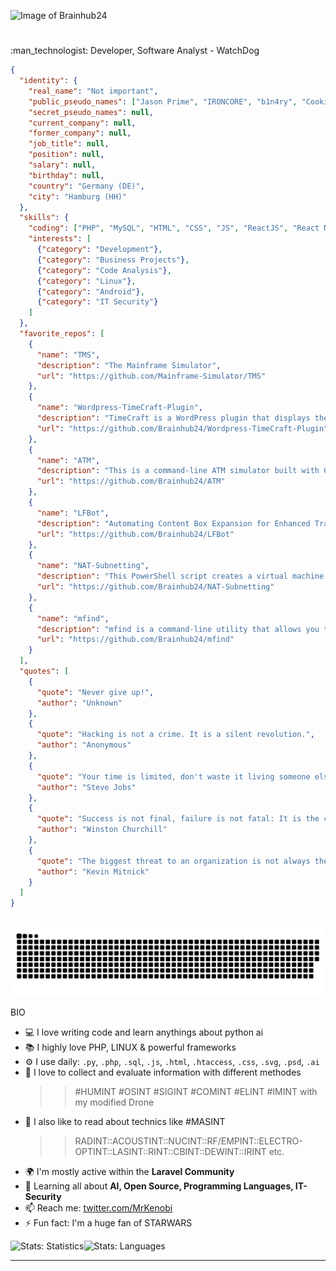 <!--# Pro-Github<img align="right" src="https://visitor-badge.laobi.icu/badge?page_id=Brainhub24">
A professionell Profile for your Github-Account | [Download](https://github.com/Brainhub24/Brainhub24/archive/refs/heads/main.zip) .zip File and create your own cool Github-Page-->
![Image of Brainhub24](https://github.com/Brainhub24/Pro-Github/blob/main/assets/header/Brainhub24_banner-d14b675c7038cbfaa61e49517fb3611c.png)
<!---<h3 align="left">Languages and Tools:</h3>
<a href="https://html.spec.whatwg.org/" target="_blank" rel="noreferrer"> <img src="https://raw.githubusercontent.com/devicons/devicon/master/icons/html5/html5-original.svg" alt="htm5" width="40" height="40"/> </a>
<a href="https://www.w3.org/Style/CSS/" target="_blank" rel="noreferrer"> <img src="" alt="css" width="40" height="40"/> </a>
<a href="https://brendaneich.com/" target="_blank" rel="noreferrer"> <img src="https://cdn.jsdelivr.net/gh/devicons/devicon/icons/javascript/javascript-original.svg" alt="javascript" width="40" height="40"/> </a>
<a href="https://www.php.net" target="_blank" rel="noreferrer"> <img src="https://raw.githubusercontent.com/devicons/devicon/master/icons/php/php-original.svg" alt="php" width="40" height="40"/> </a>
--->

          
<!---# Thanks to all Sponsors and Supporters<br>

Your support would be invaluable for me to continue my ongoing and especially independent project developments.<br>
<br>
A small donation for a coffee or gladly more would already be very helpful.<br>
Ex: server rentals, monthly costs for domains, licenses etc.<br>
<br>
As a thank you I would return the favor with an IT service from my side. Let's talk about what you need!<br>
Ex: A business website, app, logo - whatever!<br>
<br>
Donations of $5 or more = A sponsor premium account on my project pages.<br>
Donations from 25$ = Print media development (Logo, Flyer, Banner - also animated!)<br>
Donations from 50$ = Web media development (WP plugins, website design etc.)<br>
Donations from 100$ = 10 free domain registrations including ssl certificate and hosting + premium webservice tools (Insights, SEO, URL-Shortening, Encryption Service etc.)<br>
Donations from 250$ = You will get your own server (Debian, Ubuntu, Centos or what ever) #woohaa!<br>
Donations from 500$ = CORPORATE DESIGN | Business Agency Website<br>
Donations from 1000$ = Let's talk!<br>
- [Buy me a coffee or something, please.](https://us24.net/pp@nc)
--->
# 
<p style="text-align:left;">:man_technologist: Developer, Software Analyst - WatchDog</p>

```json
{
  "identity": {
    "real_name": "Not important",
    "public_pseudo_names": ["Jason Prime", "IRONCORE", "b1n4ry", "Cookie Smith", "bL0oDG0D", "R3L3453R", "MrKenobi", "V"],
    "secret_pseudo_names": null,
    "current_company": null,
    "former_company": null,
    "job_title": null,
    "position": null,
    "salary": null,
    "birthday": null,
    "country": "Germany (DE)",
    "city": "Hamburg (HH)"
  },
  "skills": {
    "coding": ["PHP", "MySQL", "HTML", "CSS", "JS", "ReactJS", "React Native", "jQuery", "Bash", "IT Security", "Linux", "Penetration Testing", "Firewall Management"],
    "interests": [
      {"category": "Development"},
      {"category": "Business Projects"},
      {"category": "Code Analysis"},
      {"category": "Linux"},
      {"category": "Android"},
      {"category": "IT Security"}
    ]
  },
  "favorite_repos": [
    {
      "name": "TMS",
      "description": "The Mainframe Simulator",
      "url": "https://github.com/Mainframe-Simulator/TMS"
    },
    {
      "name": "Wordpress-TimeCraft-Plugin",
      "description": "TimeCraft is a WordPress plugin that displays the current date and time on your dashboard with real-time updates using AJAX. Stay informed and add a touch of professionalism to your workspace.",
      "url": "https://github.com/Brainhub24/Wordpress-TimeCraft-Plugin"
    },
    {
      "name": "ATM",
      "description": "This is a command-line ATM simulator built with C++. It allows users to perform basic banking transactions such as deposit, withdraw, check balance, and make payments to other banks.",
      "url": "https://github.com/Brainhub24/ATM"
    },
    {
      "name": "LFBot",
      "description": "Automating Content Box Expansion for Enhanced Training Efficiency at The Linux Foundation. Simplify the process, save time.",
      "url": "https://github.com/Brainhub24/LFBot"
    },
    {
      "name": "NAT-Subnetting",
      "description": "This PowerShell script creates a virtual machine (VM) switch with the name NATSwitch12 and type Internal. It then retrieves a list of network adapters and adds an IP address 192.168.12.1 with a prefix length of 24 to the network adapter with an interface index of 12.",
      "url": "https://github.com/Brainhub24/NAT-Subnetting"
    },
    {
      "name": "mfind",
      "description": "mfind is a command-line utility that allows you to search for media files in a specified directory. This tool is currently under development, I wrote this tool on the side based on knowledge from my current LPIC-1 course.",
      "url": "https://github.com/Brainhub24/mfind"
    }
  ],
  "quotes": [
    {
      "quote": "Never give up!",
      "author": "Unknown"
    },
    {
      "quote": "Hacking is not a crime. It is a silent revolution.",
      "author": "Anonymous"
    },
    {
      "quote": "Your time is limited, don't waste it living someone else's life.",
      "author": "Steve Jobs"
    },
    {
      "quote": "Success is not final, failure is not fatal: It is the courage to continue that counts.",
      "author": "Winston Churchill"
    },
    {
      "quote": "The biggest threat to an organization is not always the hacker on the outside; quite often it's a disgruntled employee with a personal agenda.",
      "author": "Kevin Mitnick"
    }
  ]
}



```
[![github contribution grid snake animation](https://raw.githubusercontent.com/Brainhub24/Brainhub24/main/github-contribution-grid-snake.svg)](https://github.com/Brainhub24)

BIO
- 💻 I love writing code and learn anythings about python ai
- 📚 I highly love PHP, LINUX & powerful frameworks
- ⚙️ I use daily: `.py`, `.php`, `.sql`, `.js`, `.html`, `.htaccess`, `.css`, `.svg`, `.psd`, `.ai`
- :snake: I love to collect and evaluate information with different methodes
  >> #HUMINT #OSINT #SIGINT #COMINT #ELINT #IMINT with my modified Drone
- :lab_coat: I also like to read about technics like #MASINT
  >> RADINT::ACOUSTINT::NUCINT::RF/EMPINT::ELECTRO-OPTINT::LASINT::RINT::CBINT::DEWINT::IRINT etc.
- 🌍 I'm mostly active within the **Laravel Community**
- 🌱 Learning all about **AI, Open Source, Programming Languages, IT-Security**
- 📫 Reach me: [twitter.com/MrKenobi](https://twitter.com/MrKenobi)
- ⚡️ Fun fact: I'm a huge fan of STARWARS

![Stats: Statistics](https://github-readme-stats.vercel.app/api?username=brainhub24&count_private=true&show_icons=true&hide_title=true&hide_rank=true&line_height=21&disable_animations=true&hide_border=true)![Stats: Languages](https://github-readme-stats.vercel.app/api/top-langs/?username=brainhub24&layout=compact&&langs_count=6&hide_border=true)
<hr>
